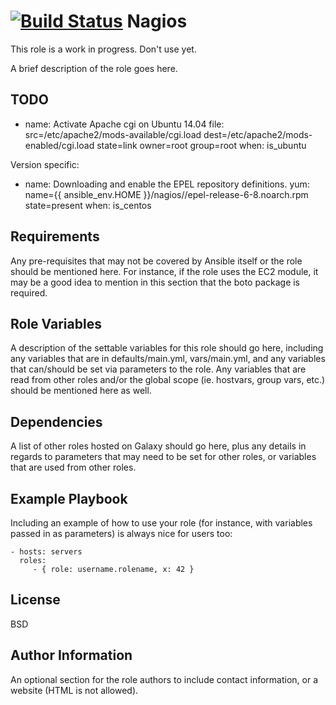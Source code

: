 [![Build Status](https://travis-ci.org/networklore/ansible-role-nagios.svg?branch=master)](https://travis-ci.org/networklore/ansible-role-nagios)
Nagios
======

This role is a work in progress. Don't use yet.

A brief description of the role goes here.

TODO
----

- name: Activate Apache cgi  on Ubuntu 14.04
  file: src=/etc/apache2/mods-available/cgi.load dest=/etc/apache2/mods-enabled/cgi.load state=link owner=root group=root
  when: is_ubuntu

Version specific:
  - name: Downloading and enable the EPEL repository definitions.
    yum: name={{ ansible_env.HOME }}/nagios//epel-release-6-8.noarch.rpm state=present
    when: is_centos


Requirements
------------

Any pre-requisites that may not be covered by Ansible itself or the role should be mentioned here. For instance, if the role uses the EC2 module, it may be a good idea to mention in this section that the boto package is required.

Role Variables
--------------

A description of the settable variables for this role should go here, including any variables that are in defaults/main.yml, vars/main.yml, and any variables that can/should be set via parameters to the role. Any variables that are read from other roles and/or the global scope (ie. hostvars, group vars, etc.) should be mentioned here as well.

Dependencies
------------

A list of other roles hosted on Galaxy should go here, plus any details in regards to parameters that may need to be set for other roles, or variables that are used from other roles.

Example Playbook
----------------

Including an example of how to use your role (for instance, with variables passed in as parameters) is always nice for users too:

    - hosts: servers
      roles:
         - { role: username.rolename, x: 42 }

License
-------

BSD

Author Information
------------------

An optional section for the role authors to include contact information, or a website (HTML is not allowed).
